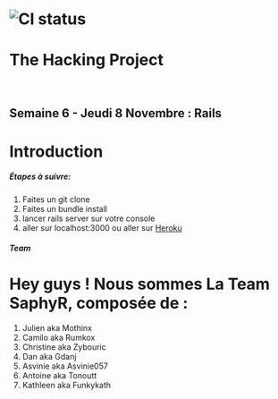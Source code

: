 # ![CI status](http://oi68.tinypic.com/ngf2uo.jpg)    
#  The Hacking Project
<br/>
<h2>Semaine 6 - Jeudi 8 Novembre : Rails</h2>

<body>

<h1>Introduction</h1>

<h5>
 Étapes à suivre:
 </h5>
<ol>
 <li>Faites un git clone
 <li>Faites un bundle install
 <li>lancer rails server sur votre console
 <li> aller sur localhost:3000 ou aller sur <a href="https://cryptoasvinie.herokuapp.com/">Heroku</a>
  </li>

</ol>

<h5>
  Team
 </h5>
<h1> Hey guys ! Nous sommes La Team SaphyR, composée de : </h1>
<ol>
  <li>Julien aka Mothinx </li>
<li>Camilo aka Rumkox </li>
<li>Christine aka Zybouric </li>
<li>Dan aka Gdanj </li>
<li>Asvinie aka Asvinie057</li>
<li>Antoine aka Tonoutt </li>
<li>Kathleen aka Funkykath </li>
</ol>
